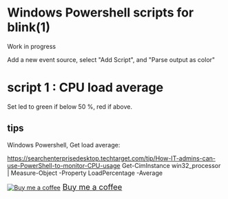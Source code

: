 # Windows Powershell scripts for blink(1)

Work in progress

Add a new event source, select "Add Script", and "Parse output as color"

# script 1 : CPU load average

Set led to green if below 50 %, red if above.

## tips

Windows Powershell, Get load average:

https://searchenterprisedesktop.techtarget.com/tip/How-IT-admins-can-use-PowerShell-to-monitor-CPU-usage
Get-CimInstance win32_processor | Measure-Object -Property LoadPercentage -Average


<link href="https://fonts.googleapis.com/css?family=Arial" rel="stylesheet"><a class="bmc-button" target="_blank" href="https://www.buymeacoffee.com/journetjp"><img src="https://cdn.buymeacoffee.com/buttons/bmc-new-btn-logo.svg" alt="Buy me a coffee"><span style="margin-left:5px;font-size:18px !important;">Buy me a coffee</span></a>
